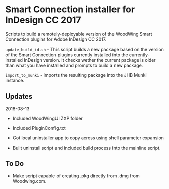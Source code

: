 # Smart Connection installer for InDesign CC 2017

Scripts to build a remotely-deployable version of the WoodWing Smart Connection plugins for Adobe InDesign CC 2017.

```update_build_id.sh``` - This script builds a new package based on the version of the Smart Connection plugins currently installed into the currently-installed InDesign version. It checks wether the current package is older than what you have installed and prompts to build a new package.

```import_to_munki``` - Imports the resulting package into the JHB Munki instance.

## Updates
2018-08-13

* Included WoodWingUI ZXP folder

* Included PluginConfig.txt

* Got local uninstaller app to copy across using shell parameter expansion

* Built uninstall script and included build process into the mainline script.

## To Do

* Make script capable of creating .pkg directly from .dmg from Woodwing.com.
